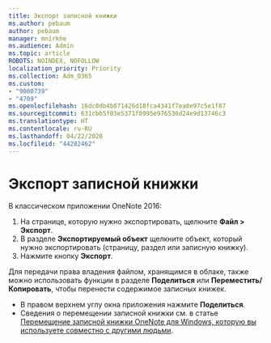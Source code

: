 ```yaml
---
title: Экспорт записной книжки
ms.author: pebaum
author: pebaum
manager: mnirkhe
ms.audience: Admin
ms.topic: article
ROBOTS: NOINDEX, NOFOLLOW
localization_priority: Priority
ms.collection: Adm_O365
ms.custom:
- "9000739"
- "4709"
ms.openlocfilehash: 16dc0db4b871426d18fca4341f7ea8e97c5e1f87
ms.sourcegitcommit: 631cbb5f03e5371f0995e976536d24e9d13746c3
ms.translationtype: HT
ms.contentlocale: ru-RU
ms.lasthandoff: 04/22/2020
ms.locfileid: "44282462"
---
```

# <a name="export-a-notebook"></a>Экспорт записной книжки

В классическом приложении OneNote 2016:

1. На странице, которую нужно экспортировать, щелкните **Файл > Экспорт**.
2. В разделе **Экспортируемый объект** щелкните объект, который нужно экспортировать (страницу, раздел или записную книжку).
3. Нажмите кнопку **Экспорт**.
 
Для передачи права владения файлом, хранящимся в облаке, также можно использовать функции в разделе **Поделиться** или **Переместить/Копировать**, чтобы перенести содержимое записных книжек.  

- В правом верхнем углу окна приложения нажмите **Поделиться**. 
- Сведения о перемещении записной книжки см. в статье [Перемещение записной книжки OneNote для Windows, которую вы используете совместно с другими людьми](https://support.office.com/article/move-a-onenote-for-windows-notebook-that-you-ve-shared-with-others-56c7659e-1850-49a6-8874-e2db6b440cd4?ui=en-US&rs=en-US&ad=US).
